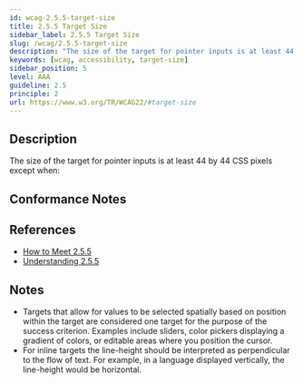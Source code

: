 ```yaml
---
id: wcag-2.5.5-target-size
title: 2.5.5 Target Size
sidebar_label: 2.5.5 Target Size
slug: /wcag/2.5.5-target-size
description: "The size of the target for pointer inputs is at least 44 by 44 CSS pixels except when:"
keywords: [wcag, accessibility, target-size]
sidebar_position: 5
level: AAA
guideline: 2.5
principle: 2
url: https://www.w3.org/TR/WCAG22/#target-size
---
```


## Description

The size of the target for pointer inputs is at least 44 by 44 CSS pixels except when:

## Conformance Notes

<Project name="ads">
</Project>

<Project name="scix">
  <Support/>
</Project>

## References

- [How to Meet 2.5.5](https://www.w3.org/WAI/WCAG22/quickref/#target-size)
- [Understanding 2.5.5](https://www.w3.org/WAI/WCAG22/Understanding/target-size.html)

## Notes

- Targets that allow for values to be selected spatially based on position within the target are considered one target for the purpose of the success criterion. Examples include sliders, color pickers displaying a gradient of colors, or editable areas where you position the cursor.
- For inline targets the line-height should be interpreted as perpendicular to the flow of text. For example, in a language displayed vertically, the line-height would be horizontal.
